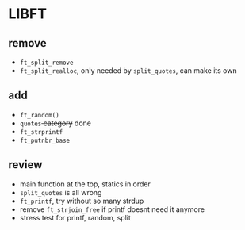 # LIBFT

## remove
- `ft_split_remove`
- `ft_split_realloc`, only needed by `split_quotes`, can make its own

## add
- `ft_random()`
- ~~`quotes` category~~ done
- `ft_strprintf`
- `ft_putnbr_base`

## review
- main function at the top, statics in order
- `split_quotes` is all wrong
- `ft_printf`, try without so many strdup
- remove `ft_strjoin_free` if printf doesnt need it anymore
- stress test for printf, random, split
